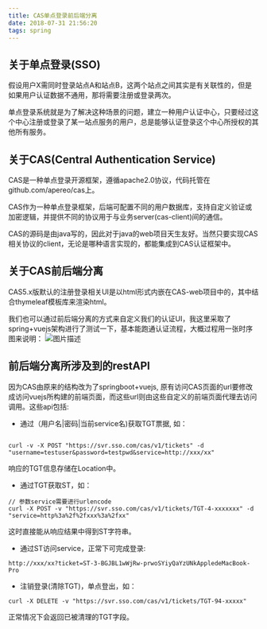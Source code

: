 ```yaml
---
title: CAS单点登录前后端分离
date: 2018-07-31 21:56:20
tags: spring
---
```


## 关于单点登录(SSO)

假设用户X需同时登录站点A和站点B，这两个站点之间其实是有关联性的，但是如果用户认证数据不通用，那将需要注册或登录两次。

单点登录系统就是为了解决这种场景的问题，建立一种用户认证中心，只要经过这个中心注册或登录了某一站点服务的用户，总是能够认证登录这个中心所授权的其他所有服务。

<!--more-->

## 关于CAS(Central Authentication Service)

CAS是一种单点登录开源框架，遵循apache2.0协议，代码托管在github.com/apereo/cas上。

CAS作为一种单点登录框架，后端可配置不同的用户数据库，支持自定义验证或加密逻辑，并提供不同的协议用于与业务server(cas-client)间的通信。

CAS的源码是由java写的，因此对于java的web项目天生友好。当然只要实现CAS相关协议的client，无论是哪种语言实现的，都能集成到CAS认证框架中。

## 关于CAS前后端分离

CAS5.x版默认的注册登录相关UI是以html形式内嵌在CAS-web项目中的，其中结合thymeleaf模板库来渲染html。

我们也可以通过前后端分离的方式来自定义我们的认证UI，我这里采取了spring+vuejs架构进行了测试一下，基本能跑通认证流程，大概过程用一张时序图来说明：
![图片描述][1]

## 前后端分离所涉及到的restAPI

因为CAS由原来的结构改为了springboot+vuejs, 原有访问CAS页面的url要修改成访问vuejs所构建的前端页面，而这些url则由这些自定义的前端页面代理去访问调用。这些api包括:

+ 通过（用户名|密码|当前service名)获取TGT票据, 如：

```shell

curl -v -X POST "https://svr.sso.com/cas/v1/tickets" -d "username=testuser&password=testpwd&service=http://xxx/xx"

```

响应的TGT信息存储在Location中。

+ 通过TGT获取ST，如：

```shell
// 参数service需要进行urlencode
curl -X POST -v "https://svr.sso.com/cas/v1/tickets/TGT-4-xxxxxxx" -d "service=http%3a%2f%2fxxx%3a%2fxx"
```

这时直接能从响应结果中得到ST字符串。

+ 通过ST访问service，正常下可完成登录:

```
http://xxx/xx?ticket=ST-3-BGJBL1wWjRw-prwoSYiyQaYzUNkAppledeMacBook-Pro
```

+ 注销登录(清除TGT)，单点登出，如：

```shell
curl -X DELETE -v "https://svr.sso.com/cas/v1/tickets/TGT-94-xxxxx"
```

正常情况下会返回已被清理的TGT字段。

  [1]: //img.mukewang.com/5b6028770001f6f214361182.png
